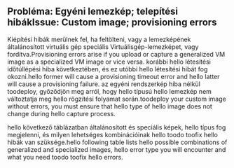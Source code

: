 ## <a name="issue-custom-image-provisioning-errors"></a><span data-ttu-id="dfa38-101">Probléma: Egyéni lemezkép; telepítési hibák</span><span class="sxs-lookup"><span data-stu-id="dfa38-101">Issue: Custom image; provisioning errors</span></span>
<span data-ttu-id="dfa38-102">Kiépítési hibák merülnek fel, ha feltölteni, vagy a lemezképének általánosított virtuális gép speciális Virtuálisgép-lemezképet, vagy fordítva.</span><span class="sxs-lookup"><span data-stu-id="dfa38-102">Provisioning errors arise if you upload or capture a generalized VM image as a specialized VM image or vice versa.</span></span> <span data-ttu-id="dfa38-103">korábbi hello létesítési időtúllépési hiba következtében, és ez utóbbi hello létesítési hibát fog okozni.</span><span class="sxs-lookup"><span data-stu-id="dfa38-103">hello former will cause a provisioning timeout error and hello latter will cause a provisioning failure.</span></span> <span data-ttu-id="dfa38-104">az egyéni rendszerkép hiba nélkül toodeploy, győződjön meg arról, hogy hello típusú hello lemezkép nem változtatja meg hello rögzítési folyamat során.</span><span class="sxs-lookup"><span data-stu-id="dfa38-104">toodeploy your custom image without errors, you must ensure that hello type of hello image does not change during hello capture process.</span></span>

<span data-ttu-id="dfa38-105">hello következő táblázatban általánosított és speciális képek, hello típus fog megjelenni, és milyen lehetséges kombinációinak hello toodo toofix hello hibák van szüksége.</span><span class="sxs-lookup"><span data-stu-id="dfa38-105">hello following table lists hello possible combinations of generalized and specialized images, hello error type you will encounter and what you need toodo toofix hello errors.</span></span>

